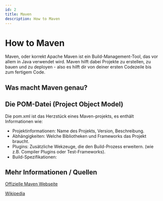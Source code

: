 ```yaml
---
id: 2
title: Maven
description: How to Maven
---
```


# How to Maven

Maven, oder korrekt Apache Maven ist ein Build-Management-Tool, das vor allem in Java verwendet wird. Maven hilft dabei Projekte zu erstellen, zu bauen und zu deployen - also es hilft dir von deiner ersten Codezeile bis zum fertigem Code.

## Was macht Maven genau?


## Die POM-Datei (Project Object Model)

Die pom.xml ist das Herzstück eines Maven-projekts, es enthält Informationen wie:
- Projektinformationen: Name des Projekts, Version, Beschreibung.
- Abhängigkeiten: Welche Bibliotheken und Frameworks das Projekt braucht.
- Plugins: Zusätzliche Wekzeuge, die den Build-Prozess erweitern. (wie z.B. Compiler Plugins oder Test-Frameworks).
- Build-Spezifikationen: 

## Mehr Informationen / Quellen

[Offizielle Maven Webseite](https://maven.apache.org/)

[Wikipedia](https://de.wikipedia.org/wiki/Apache_Maven)